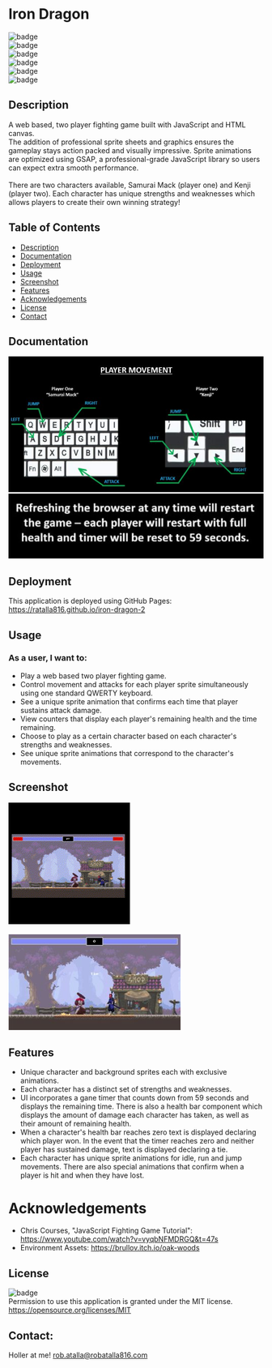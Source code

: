 # Iron Dragon

  ![badge](https://img.shields.io/github/languages/top/ratalla816/iron-dragon-2)
  <br> 
  ![badge](https://img.shields.io/github/languages/count/ratalla816/iron-dragon-2)
  <br>
  ![badge](https://img.shields.io/github/issues/ratalla816/iron-dragon-2)
  <br>
  ![badge](https://img.shields.io/github/issues-closed/ratalla816/iron-dragon-2)
  <br>
  ![badge](https://img.shields.io/github/last-commit/ratalla816/iron-dragon-2)
  <br>
  ![badge](https://img.shields.io/badge/license-MIT-important)
  
  ## Description
   
   A web based, two player fighting game built with JavaScript and HTML canvas. 
   <br>
   The addition of professional sprite sheets and graphics ensures the gameplay stays action packed and visually impressive. 
   Sprite animations are optimized using GSAP, a professional-grade JavaScript library so users can expect extra smooth performance.  
   <br>
   There are two characters available, Samurai Mack (player one) and Kenji (player two). Each character has unique strengths and weaknesses which allows players to create their own winning strategy!
   
 
  ## Table of Contents
  - [Description](#description)
  - [Documentation](#documentation)
  - [Deployment](#deployment)
  - [Usage](#usage)
  - [Screenshot](#screenshot)
  - [Features](#features)
  - [Acknowledgements](#acknowledgements)
  - [License](#license)
  - [Contact](#contact)

  ## Documentation
  ![Documentation](./assets/images/playerControls2.jpg) 
  <br>
  ![Documentation](./assets/images/refreshRestart2.jpg) 


  ## Deployment

  This application is deployed using GitHub Pages: <https://ratalla816.github.io/iron-dragon-2>
 
  ## Usage

  ### As a user, I want to: 
  * Play a web based two player fighting game.
  * Control movement and attacks for each player sprite simultaneously using one standard QWERTY keyboard. 
  * See a unique sprite animation that confirms each time that player sustains attack damage. 
  * View counters that display each player's remaining health and the time remaining. 
  * Choose to play as a certain character based on each character's strengths and weaknesses. 
  * See unique sprite animations that correspond to the character's movements. 

 

  ## Screenshot
  ![Screenshot](./assets/images/gameplay_2.gif)
  <br>
  <br>
  ![Screenshot](./assets/images/tie2.jpg)
  
  

  ## Features
 
 * Unique character and background sprites each with exclusive animations. 
 * Each character has a distinct set of strengths and weaknesses. 
 * UI incorporates a gane timer that counts down from 59 seconds and displays the remaining time. 
   There is also a health bar component which displays the amount of damage each character has taken, as well as their amount of remaining health. 
 * When a character's health bar reaches zero text is displayed declaring which player won. 
   In the event that the timer reaches zero and neither player has sustained damage, text is displayed declaring a tie. 
 * Each character has unique sprite animations for idle, run and jump movements. There are also special animations that confirm when a player is hit and when they have lost.  

  # Acknowledgements
  
  * Chris Courses, "JavaScript Fighting Game Tutorial": <https://www.youtube.com/watch?v=vyqbNFMDRGQ&t=47s>
  * Environment Assets: <https://brullov.itch.io/oak-woods>
    
  ## License
  ![badge](https://img.shields.io/badge/license-MIT-important)
  <br>
  Permission to use this application is granted under the MIT license. <https://opensource.org/licenses/MIT>


   ## Contact:
   Holler at me! <a href="mailto:rob.atalla@robatalla816.com">rob.atalla@robatalla816.com</a>